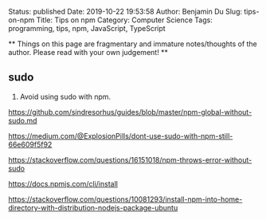 Status: published
Date: 2019-10-22 19:53:58
Author: Benjamin Du
Slug: tips-on-npm
Title: Tips on npm
Category: Computer Science
Tags: programming, tips, npm, JavaScript, TypeScript

**
Things on this page are fragmentary and immature notes/thoughts of the author.
Please read with your own judgement!
**

## sudo 

1. Avoid using sudo with npm.

https://github.com/sindresorhus/guides/blob/master/npm-global-without-sudo.md

https://medium.com/@ExplosionPills/dont-use-sudo-with-npm-still-66e609f5f92


https://stackoverflow.com/questions/16151018/npm-throws-error-without-sudo


https://docs.npmjs.com/cli/install

https://stackoverflow.com/questions/10081293/install-npm-into-home-directory-with-distribution-nodejs-package-ubuntu
